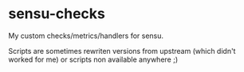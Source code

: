 # sensu-checks
My custom checks/metrics/handlers for sensu.

Scripts are sometimes rewriten versions from upstream (which didn't worked for me) or scripts non available anywhere ;)
